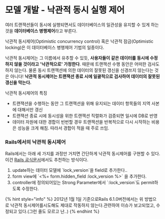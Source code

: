 # 모델 개발 - 낙관적 동시 실행 제어



여러 트랜잭션들이 동시에 실행되면서도 데이터베이스의 일관성을 유지할 수 있게 하는 것을 **데이터베이스 병행제어**라고 부른다.

낙관적 동시제어\(Optimistic concurrency control\) 혹은 낙관적 잠금\(Optimistic locking\)은 이 데이터베이스 병행제어 기법의 일종이다.

낙관적 동시제어는 그 이름에서 유추할 수 있듯, **사용자들이 같은 데이터를 동시에 수정하지 않을 것이라고 '낙관적으로' 가정한다**. 때문에 트랜잭션 수행 동안은 어떠한 검사도 하지 않는다. 물론 동시 트랜잭션에 의한 데이터의 잘못된 갱신을 신경쓰지 않는다는 것은 아니다! **낙관적 동시제어는 트랜잭션 종료 시에 일괄적으로 검사하여 데이터의 잘못된 갱신을 막는다.**

낙관적 동시제어의 특징

* 트랜잭션을 수행하는 동안 그 트랜잭션을 위해 유지되는 데이터 항목들의 지역 사본에 대해서만 갱신
* 트랜잭션 종료 시에 동시성을 위한 트랜잭션 직렬화가 검증되면 일시에 DB로 반영
* 데이터 자원에 대한 경합이 빈번할 경우 트랜잭션을 반복적으로 다시 시작하는 비용은 성능을 크게 해침. 따라서 경합이 적을 때 주로 쓰임.

### **Rails에서의 낙관적 동시제어**

 Rails에서는 아래 세 가지를 과정만 거치면 간단하게 낙관적 동시제어를 구현할 수 있다. 이건 [Rails 공식문서](https://api.rubyonrails.org/classes/ActiveRecord/Locking/Optimistic.html)에서도 추천하는 방식이다.

1. update하는 데이터 모델에 \`lock\_version\`을 field로 추가한다..
2. form view에 \`&lt;%= form.hidden\_field :lock\_version %&gt;\` 을 추가한다.
3. controller에 정의되어있는 Strong Parameter에서 \`:lock\_version\`도 permit하도록 수정한다.

{% hint style="info" %}
2012년 1월 1일 기준으로Rails 6.1.0버전에서는 위 방법으로 낙관적 동시제어를시도해도 제대로 작동하지 않는다.관련하여 이슈가 보고되었고, 수정되고 있다.\(그런 줄도 모르고 난..\)
{% endhint %}




